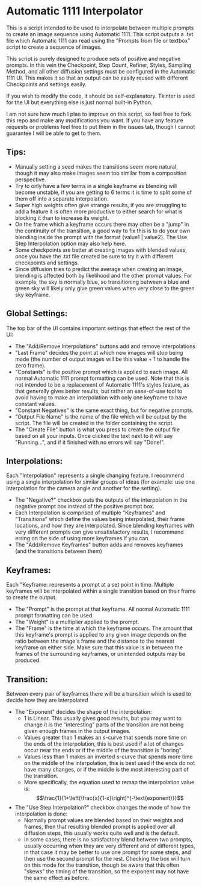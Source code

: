 # Automatic 1111 Interpolator

This is a script intended to be used to interpolate between multiple prompts to create an image sequence using Automatic 1111. This script outputs a .txt file which Automatic 1111 can read using the "Prompts from file or textbox" script to create a sequence of images.

This script is purely designed to produce sets of positive and negative prompts. In this vein the Checkpoint, Step Count, Refiner, Styles, Sampling Method, and all other diffusion settings must be configured in the Automatic 1111 UI. This makes it so that an output can be easily reused with different Checkpoints and settings easily.

If you wish to modify the code, it should be self-explanatory. Tkinter is used for the UI but everything else is just normal built-in Python.

I am not sure how much I plan to improve on this script, so feel free to fork this repo and make any modifications you want. If you have any feature requests or problems feel free to put them in the issues tab, though I cannot guarantee I will be able to get to them.

## Tips:
- Manually setting a seed makes the transitions seem more natural, though it may also make images seem too similar from a composition perspective.
- Try to only have a few terms in a single keyframe as blending will become unstable, if you are getting to 6 terms it is time to split some of them off into a separate interpolation.
- Super high weights often give strange results, if you are struggling to add a feature it is often more productive to either search for what is blocking it than to increase its weight.
- On the frame which a keyframe occurs there may often be a "jump" in the continuity of the transition, a good way to fix this is to do your own blending inside the prompt with the format {value1 | value2}. The Use Step Interpolation option may also help here.
- Some checkpoints are better at creating images with blended values, once you have the .txt file created be sure to try it with different checkpoints and settings.
- Since diffusion tries to predict the average when creating an image, blending is affected both by likelihood and the other prompt values. For example, the sky is normally blue, so transitioning between a blue and green sky will likely only give green values when very close to the green sky keyframe.

## Global Settings:
The top bar of the UI contains important settings that effect the rest of the UI:
- The "Add/Remove Interpolations" buttons add and remove interpolations
- "Last Frame" decides the point at which new images will stop being made (the number of output images will be this value + 1 to handle the zero frame).
- "Constants" is the positive prompt which is applied to each image. All normal Automatic 1111 prompt formatting can be used. Note that this is not intended to be a replacement of Automatic 1111's styles feature, as that generally gives better results, but rather an ease-of-use tool to avoid having to make an interpolation with only one keyframe to have constant values.
- "Constant Negatives" is the same exact thing, but for negative prompts.
- "Output File Name" is the name of the file which will be output by the script. The file will be created in the folder containing the script.
- The "Create File" button is what you press to create the output file based on all your inputs. Once clicked the text next to it will say "Running...", and if it finished with no errors will say "Done!".

## Interpolations:
Each "Interpolation" represents a single changing feature. I recommend using a single interpolation for similar groups of ideas (for example: use one Interpolation for the camera angle and another for the setting).
- The "Negative?" checkbox puts the outputs of the interpolation in the negative prompt box instead of the positive prompt box.
- Each Interpolation is comprised of multiple "Keyframes" and "Transitions" which define the values being interpolated, their frame locations, and how they are interpolated. Since blending keyframes with very different prompts can give unsatisfactory results, I recommend erring on the side of using more keyframes if you can.
- The "Add/Remove Keyframes" button adds and removes keyframes (and the transitions between them)

## Keyframes:
Each "Keyframe: represents a prompt at a set point in time. Multiple keyframes will be interpolated within a single transition based on their frame to create the output.
- The "Prompt" is the prompt at that keyframe. All normal Automatic 1111 prompt formatting can be used.
- The "Weight" is a multiplier applied to the prompt.
- The "Frame" is the time at which the keyframe occurs. The amount that this keyframe's prompt is applied to any given image depends on the ratio between the image's frame and the distance to the nearest keyframe on either side. Make sure that this value is in between the frames of the surrounding keyframes, or unintended outputs may be produced.

## Transition:
Between every pair of keyframes there will be a transition which is used to decide how they are interpolated
- The "Exponent" decides the shape of the interpolation:
  - 1 is Linear. This usually gives good results, but you may want to change it is the "interesting" parts of the transition are not being given enough frames in the output images.
  - Values greater than 1 makes an s-curve that spends more time on the ends of the interpolation, this is best used if a lot of changes occur near the ends or if the middle of the transition is "boring".
  - Values less than 1 makes an inverted s-curve that spends more time on the middle of the interpolation, this is best used if the ends do not have many changes, or if the middle is the most interesting part of the transition.
  - More specifically, the equation used to remap the interpolation value is: $$\frac{1}{1+\left(\frac{x}{1-x}\right)^{-\text{exponent}}}$$
- The "Use Step Interpolation?" checkbox changes the mode of how the interpolation is done:
  - Normally prompt values are blended based on their weights and frames, then that resulting blended prompt is applied over all diffusion steps, this usually works quite well and is the default.
  - In some cases, there is no satisfactory blend between two prompts, usually occurring when they are very different and of different types, in that case it may be better to use one prompt for some steps, and then use the second prompt for the rest. Checking the box will turn on this mode for the transition, though be aware that this often "skews" the timing of the transition, so the exponent may not have the same effect as before.
